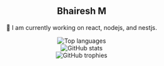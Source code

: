 <div align="center">
  <h2>Bhairesh M </h2>

  🔭 I am currently working on react, nodejs, and nestjs.
  
   <div>
    <img src="https://github-readme-stats.vercel.app/api/top-langs/?username=bhaireshm&theme=graywhite&hide_progress=true&include_all_commits=true&count_private=true&langs_count=8" alt="Top languages"> 
   </div>
   <div>
    <img src="https://github-readme-stats.vercel.app/api?username=bhaireshm&show_icons=true&theme=graywhite&hide_title=true&include_all_commits=true&count_private=true" alt="GitHub stats">
   </div>
   <div>
    <img src="https://github-profile-trophy.vercel.app/?username=bhaireshm" alt="GitHub trophies">
   </div>
</div>
